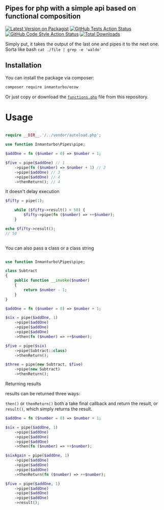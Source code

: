 ## Pipes for php with a simple api based on functional composition

[![Latest Version on Packagist](https://img.shields.io/packagist/v/inmanturbo/pipes.svg?style=flat-square)](https://packagist.org/packages/inmanturbo/pipes)
[![GitHub Tests Action Status](https://img.shields.io/github/actions/workflow/status/inmanturbo/pipes/run-tests.yml?branch=main&label=tests&style=flat-square)](https://github.com/inmanturbo/pipes/actions?query=workflow%3Arun-tests+branch%3Amain)
[![GitHub Code Style Action Status](https://img.shields.io/github/actions/workflow/status/inmanturbo/pipes/fix-php-code-style-issues.yml?branch=main&label=code%20style&style=flat-square)](https://github.com/inmanturbo/pipes/actions?query=workflow%3A"Fix+PHP+code+style+issues"+branch%3Amain)
[![Total Downloads](https://img.shields.io/packagist/dt/inmanturbo/pipes.svg?style=flat-square)](https://packagist.org/packages/inmanturbo/pipes)

Simply put, it takes the output of the last one and pipes it to the next one. Sorta like bash  `cat ./file | grep -e 'waldo'`

## Installation

You can install the package via composer:

```bash
composer require inmanturbo/ecow
```

Or just copy or download the [`functions.php`](https://github.com/inmanturbo/pipes/blob/main/functions.php) file from this repository.

# Usage

```php

require __DIR__.'/../vendor/autoload.php';

use function Inmanturbo\Pipes\pipe;

$addOne = fn ($number = 0) => $number + 1;

$five = pipe($addOne) // 1
    ->pipe(fn ($number) => $number + 1) // 2
    ->pipe($addOne) // 3
    ->pipe($addOne) // 4
    ->thenReturn(); // 4
```

It doesn't delay execution

```php
$fifty = pipe(1);

    while ($fifty->result() < 50) {
        $fifty->pipe(fn ($number) => ++$number);
    }

echo $fifty->result();
// 50
     
```

You can also pass a class or a class string

```php

use function Inmanturbo\Pipes\pipe;

class Subtract
{
    public function __invoke($number)
    {
        return $number - 1;
    }
}

$addOne = fn ($number = 0) => $number + 1;

$six = pipe($addOne, 1)
    ->pipe($addOne)
    ->pipe($addOne)
    ->pipe($addOne)
    ->then(fn ($number) => ++$number);

$five = pipe($six)
    ->pipe(Subtract::class)
    ->thenReturn();

$three = pipe(new Subtract, $five)
    ->pipe(new Subtract)
    ->thenReturn();

```

Returning results

results can be returned three ways:

`then()` or `thenReturn()` both a take final callback and return the result, or `result()`, which simply returns the result.

```php
$addOne = fn ($number = 0) => $number + 1;

$six = pipe($addOne, 1)
    ->pipe($addOne)
    ->pipe($addOne)
    ->pipe($addOne)
    ->then(fn ($number) => ++$number);

$sixAgain = pipe($addOne, 1)
    ->pipe($addOne)
    ->pipe($addOne)
    ->pipe($addOne)
    ->thenReturn(fn ($number) => ++$number);

$five = pipe($addOne, 1)
    ->pipe($addOne)
    ->pipe($addOne)
    ->pipe($addOne)
    ->result();
```
